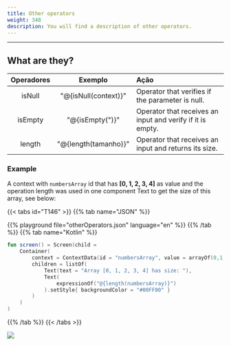 ```yaml
---
title: Other operators
weight: 348
description: You will find a description of other operators.
---
```


---

## What are they?

| Operadores | Exemplo | Ação |
| :---: | :---: | :--- |
| isNull | "@{isNull\(context\)}" | Operator that verifies if the parameter is null.  |
| isEmpty | "@{isEmpty\("\)}" | Operator that receives an input and verify if it is empty.   |
| length | "@{length\(tamanho\)}" | Operator that receives an input and returns its size.  |

### Example

A context with `numbersArray` id that has  **\[0, 1, 2, 3, 4\]** as value and the operation length was used in one component Text to get the size of this array, see below: 

{{< tabs id="T146" >}}
{{% tab name="JSON" %}}
<!-- json-playground:otherOperators.json
{
  "_beagleComponent_" : "beagle:screenComponent",
  "child" : {
    "_beagleComponent_" : "beagle:container",
    "children" : [ {
      "_beagleComponent_" : "beagle:text",
      "text" : "Array [0, 1, 2, 3, 4] has size: "
    }, {
      "_beagleComponent_" : "beagle:text",
      "text" : "@{length(numbersArray)}",
      "style" : {
        "backgroundColor" : "#00FF00"
      }
    } ],
    "context" : {
      "id" : "numbersArray",
      "value" : [ 0, 1, 2, 3, 4 ]
    }
  }
}
-->
{{% playground file="otherOperators.json" language="en" %}}
{{% /tab %}}
{{% tab name="Kotlin" %}}
```kotlin
fun screen() = Screen(child = 
    Container(
        context = ContextData(id = "numbersArray", value = arrayOf(0,1,2,3,4)),
        children = listOf(
            Text(text = "Array [0, 1, 2, 3, 4] has size: "),
            Text(
                expressionOf("@{length(numbersArray)}")
            ).setStyle{ backgroundColor = "#00FF00" }
        )
    )
)
```
{{% /tab %}}
{{< /tabs >}}

![](/shared/others.png)
